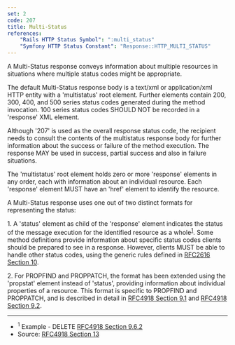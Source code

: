 ```yaml
---
set: 2
code: 207
title: Multi-Status
references:
    "Rails HTTP Status Symbol": ":multi_status"
    "Symfony HTTP Status Constant": "Response::HTTP_MULTI_STATUS"
---
```


A Multi-Status response conveys information about multiple resources in
situations where multiple status codes might be appropriate.

The default Multi-Status response body is a text/xml or application/xml
HTTP entity with a 'multistatus' root element. Further elements contain
200, 300, 400, and 500 series status codes generated during the method
invocation. 100 series status codes SHOULD NOT be recorded in a
'response' XML element.

Although '207' is used as the overall response status code, the
recipient needs to consult the contents of the multistatus response body
for further information about the success or failure of the method
execution. The response MAY be used in success, partial success and also
in failure situations.

The 'multistatus' root element holds zero or more 'response' elements in
any order, each with information about an individual resource. Each
'response' element MUST have an 'href' element to identify the resource.

A Multi-Status response uses one out of two distinct formats for
representing the status:

1\. A 'status' element as child of the 'response' element indicates the
status of the message execution for the identified resource as a
whole<sup>[1](#ref-1)</sup>. Some method definitions provide information
about specific status codes clients should be prepared to see in a
response. However, clients MUST be able to handle other status codes,
using the generic rules defined in [RFC2616 Section 10][3].

2\. For PROPFIND and PROPPATCH, the format has been extended using the
'propstat' element instead of 'status', providing information about
individual properties of a resource. This format is specific to PROPFIND
and PROPPATCH, and is described in detail in [RFC4918 Section 9.1][4]
and [RFC4918 Section 9.2][5].

---

* <span id="ref-1"><sup>1</sup> Example - DELETE [RFC4918 Section 9.6.2][2]</span>
* Source: [RFC4918 Section 13][1]

[1]: <http://tools.ietf.org/html/rfc4918#section-13>
[2]: <http://tools.ietf.org/html/rfc4918#section-9.6.2>
[3]: <http://tools.ietf.org/html/rfc2616#section-10>
[4]: <http://tools.ietf.org/html/rfc4918#section-9.1>
[5]: <http://tools.ietf.org/html/rfc4918#section-9.2>
